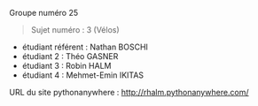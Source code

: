 Groupe numéro 25
> Sujet numéro : 3 (Vélos)

* étudiant référent : Nathan BOSCHI
* étudiant 2 : Théo GASNER
* étudiant 3 : Robin HALM
* étudiant 4 : Mehmet-Emin IKITAS

URL du site pythonanywhere : http://rhalm.pythonanywhere.com/
